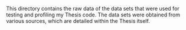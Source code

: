 This directory contains the raw data of the data sets that were used for testing
and profiling my Thesis code. The data sets were obtained from various sources,
which are detailed within the Thesis itself.
